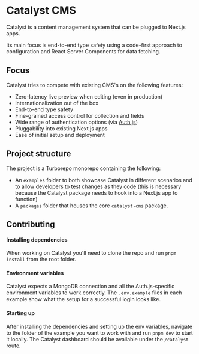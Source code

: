 # Catalyst CMS

Catalyst is a content management system that can be plugged to Next.js apps. 

Its main focus is end-to-end type safety using a code-first approach to configuration and React Server Components for data fetching.

## Focus

Catalyst tries to compete with existing CMS's on the following features:

- Zero-latency live preview when editing (even in production)
- Internationalization out of the box
- End-to-end type safety
- Fine-grained access control for collection and fields
- Wide range of authentication options (via [Auth.js](https://authjs.dev/))
- Pluggability into existing Next.js apps
- Ease of initial setup and deployment

## Project structure

The project is a Turborepo monorepo containing the following:
- An `examples` folder to both showcase Catalyst in different scenarios and to allow developers to test changes as they code (this is necessary because the Catalyst package needs to hook into a Next.js app to function)
- A `packages` folder that houses the core `catalyst-cms` package.

## Contributing

#### Installing dependencies

When working on Catalyst you'll need to clone the repo and run `pnpm install` from the root folder.

#### Environment variables

Catalyst expects a MongoDB connection and all the Auth.js-specific environment variables to work correctly. The `.env.example` files in each example show what the setup for a successful login looks like.

#### Starting up

After installing the dependencies and setting up the env variables, navigate to the folder of the example you want to work with and run `pnpm dev` to start it locally. The Catalyst dashboard should be available under the `/catalyst` route.
